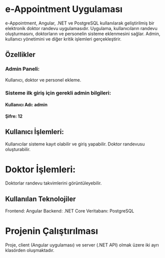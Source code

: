 # e-Appointment Uygulaması
e-Appointment, Angular, .NET ve PostgreSQL kullanılarak geliştirilmiş bir elektronik doktor randevu uygulamasıdır. Uygulama, kullanıcıların randevu oluşturmasını, doktorların ve personelin sisteme eklenmesini sağlar. Admin, kullanıcı yönetimini ve diğer kritik işlemleri gerçekleştirir.

## Özellikler
### Admin Paneli:
Kullanıcı, doktor ve personel ekleme.
### Sisteme ilk giriş için gerekli admin bilgileri:
#### Kullanıcı Adı: admin
#### Şifre: 12
## Kullanıcı İşlemleri:
Kullanıcılar sisteme kayıt olabilir ve giriş yapabilir.
Doktor randevusu oluşturabilir.
# Doktor İşlemleri:
Doktorlar randevu takvimlerini görüntüleyebilir.
## Kullanılan Teknolojiler
Frontend: Angular
Backend: .NET Core
Veritabanı: PostgreSQL
# Projenin Çalıştırılması
Proje, client (Angular uygulaması) ve server (.NET API) olmak üzere iki ayrı klasörden oluşmaktadır.
